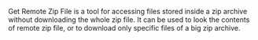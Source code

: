 Get Remote Zip File is a tool for accessing files stored inside a zip archive 
without downloading the whole zip file. It can be used to look the contents of remote zip file, 
or to download only specific files of a big zip archive. 

